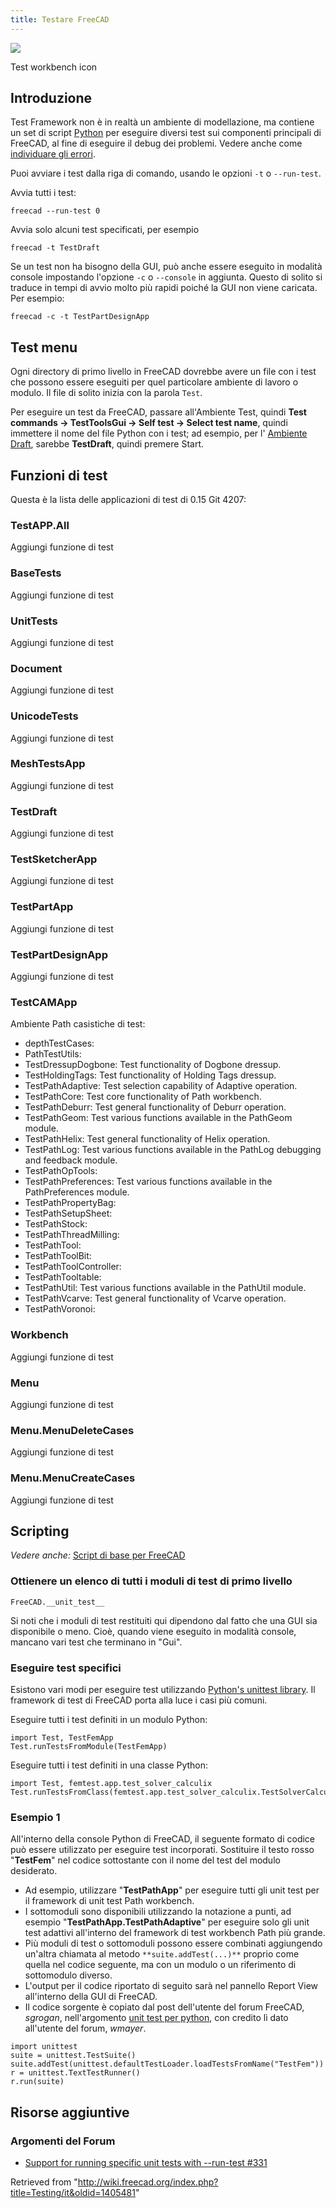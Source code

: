 ```yaml
---
title: Testare FreeCAD
---
```

![](/images/Workbench_Test.svg)

Test workbench icon

## Introduzione

Test Framework non è in realtà un ambiente di modellazione, ma contiene un set di script [Python](/Python/it "Python/it") per eseguire diversi test sui componenti principali di FreeCAD, al fine di eseguire il debug dei problemi. Vedere anche come [individuare gli errori](/Debugging/it "Debugging/it").

Puoi avviare i test dalla riga di comando, usando le opzioni `-t` o `--run-test`.

Avvia tutti i test:

```
freecad --run-test 0

```

Avvia solo alcuni test specificati, per esempio

```
freecad -t TestDraft

```

Se un test non ha bisogno della GUI, può anche essere eseguito in modalità console impostando l'opzione `-c` o `--console` in aggiunta. Questo di solito si traduce in tempi di avvio molto più rapidi poiché la GUI non viene caricata. Per esempio:

```
freecad -c -t TestPartDesignApp

```

## Test menu

Ogni directory di primo livello in FreeCAD dovrebbe avere un file con i test che possono essere eseguiti per quel particolare ambiente di lavoro o modulo. Il file di solito inizia con la parola `Test`.

Per eseguire un test da FreeCAD, passare all'Ambiente Test, quindi **Test commands → TestToolsGui → Self test → Select test name**, quindi immettere il nome del file Python con i test; ad esempio, per l'  [Ambiente Draft](/Draft_Workbench/it "Draft Workbench/it"), sarebbe **TestDraft**, quindi premere Start.

## Funzioni di test

Questa è la lista delle applicazioni di test di 0.15 Git 4207:

### TestAPP.All

Aggiungi funzione di test

### BaseTests

Aggiungi funzione di test

### UnitTests

Aggiungi funzione di test

### Document

Aggiungi funzione di test

### UnicodeTests

Aggiungi funzione di test

### MeshTestsApp

Aggiungi funzione di test

### TestDraft

Aggiungi funzione di test

### TestSketcherApp

Aggiungi funzione di test

### TestPartApp

Aggiungi funzione di test

### TestPartDesignApp

Aggiungi funzione di test

### TestCAMApp

Ambiente Path casistiche di test:

* depthTestCases:
* PathTestUtils:
* TestDressupDogbone: Test functionality of Dogbone dressup.
* TestHoldingTags: Test functionality of Holding Tags dressup.
* TestPathAdaptive: Test selection capability of Adaptive operation.
* TestPathCore: Test core functionality of Path workbench.
* TestPathDeburr: Test general functionality of Deburr operation.
* TestPathGeom: Test various functions available in the PathGeom module.
* TestPathHelix: Test general functionality of Helix operation.
* TestPathLog: Test various functions available in the PathLog debugging and feedback module.
* TestPathOpTools:
* TestPathPreferences: Test various functions available in the PathPreferences module.
* TestPathPropertyBag:
* TestPathSetupSheet:
* TestPathStock:
* TestPathThreadMilling:
* TestPathTool:
* TestPathToolBit:
* TestPathToolController:
* TestPathTooltable:
* TestPathUtil: Test various functions available in the PathUtil module.
* TestPathVcarve: Test general functionality of Vcarve operation.
* TestPathVoronoi:

### Workbench

Aggiungi funzione di test

### Menu

Aggiungi funzione di test

### Menu.MenuDeleteCases

Aggiungi funzione di test

### Menu.MenuCreateCases

Aggiungi funzione di test

## Scripting

*Vedere anche:* [Script di base per FreeCAD](/FreeCAD_Scripting_Basics/it "FreeCAD Scripting Basics/it")

### Ottienere un elenco di tutti i moduli di test di primo livello

```
FreeCAD.__unit_test__

```

Si noti che i moduli di test restituiti qui dipendono dal fatto che una GUI sia disponibile o meno. Cioè, quando viene eseguito in modalità console, mancano vari test che terminano in "Gui".

### Eseguire test specifici

Esistono vari modi per eseguire test utilizzando [Python's unittest library](https://docs.python.org/3/library/unittest.html). Il framework di test di FreeCAD porta alla luce i casi più comuni.

Eseguire tutti i test definiti in un modulo Python:

```
import Test, TestFemApp
Test.runTestsFromModule(TestFemApp)

```

Eseguire tutti i test definiti in una classe Python:

```
import Test, femtest.app.test_solver_calculix
Test.runTestsFromClass(femtest.app.test_solver_calculix.TestSolverCalculix)

```

### Esempio 1

All'interno della console Python di FreeCAD, il seguente formato di codice può essere utilizzato per eseguire test incorporati. Sostituire il testo rosso "**TestFem**" nel codice sottostante con il nome del test del modulo desiderato.

* Ad esempio, utilizzare "**TestPathApp**" per eseguire tutti gli unit test per il framework di unit test Path workbench.
* I sottomoduli sono disponibili utilizzando la notazione a punti, ad esempio "**TestPathApp.TestPathAdaptive**" per eseguire solo gli unit test adattivi all'interno del framework di test workbench Path più grande.
* Più moduli di test o sottomoduli possono essere combinati aggiungendo un'altra chiamata al metodo `**suite.addTest(...)**` proprio come quella nel codice seguente, ma con un modulo o un riferimento di sottomodulo diverso.
* L'output per il codice riportato di seguito sarà nel pannello Report View all'interno della GUI di FreeCAD.
* Il codice sorgente è copiato dal post dell'utente del forum FreeCAD, *sgrogan*, nell'argomento [unit test per python](https://forum.freecadweb.org/viewtopic.php?style=3&p=153251#p153251), con credito lì dato all'utente del forum, *wmayer*.

```
import unittest
suite = unittest.TestSuite()
suite.addTest(unittest.defaultTestLoader.loadTestsFromName("TestFem"))
r = unittest.TextTestRunner()
r.run(suite)

```

## Risorse aggiuntive

### Argomenti del Forum

* [Support for running specific unit tests with --run-test #331](https://forum.freecadweb.org/viewtopic.php?style=3&f=27&t=18379)

Retrieved from "<http://wiki.freecad.org/index.php?title=Testing/it&oldid=1405481>"